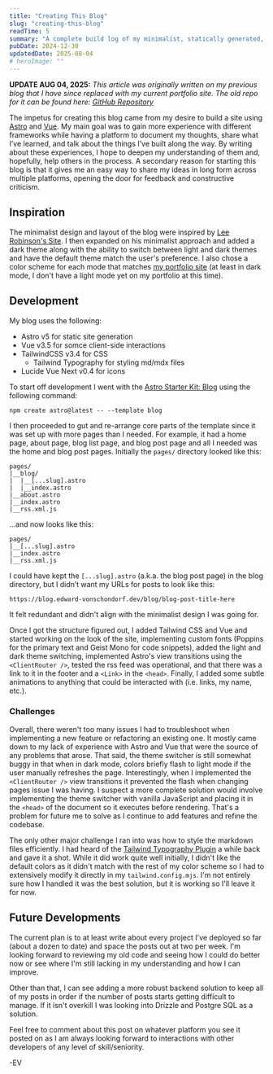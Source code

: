 ```yaml
---
title: "Creating This Blog"
slug: "creating-this-blog"
readTime: 5
summary: "A complete build log of my minimalist, statically generated, Astro blog."
pubDate: 2024-12-30
updatedDate: 2025-08-04
# heroImage: ""
---
```


**UPDATE AUG 04, 2025:** _This article was originally written on my previous blog that I have since replaced with my current portfolio site. The old repo for it can be found here: [GitHub Repository](https://github.com/Torvec/blog)_

The impetus for creating this blog came from my desire to build a site using [Astro](https://astro.build/) and [Vue](https://vuejs.org/). My main goal was to gain more experience with different frameworks while having a platform to document my thoughts, share what I’ve learned, and talk about the things I’ve built along the way. By writing about these experiences, I hope to deepen my understanding of them and, hopefully, help others in the process. A secondary reason for starting this blog is that it gives me an easy way to share my ideas in long form across multiple platforms, opening the door for feedback and constructive criticism.

## Inspiration

The minimalist design and layout of the blog were inspired by [Lee Robinson's Site](https://leerob.com/). I then expanded on his minimalist approach and added a dark theme along with the ability to switch between light and dark themes and have the default theme match the user's preference. I also chose a color scheme for each mode that matches [my portfolio site](https://edward-vonschondorf.dev/) (at least in dark mode, I don't have a light mode yet on my portfolio at this time).

## Development

My blog uses the following:

- Astro v5 for static site generation
- Vue v3.5 for somce client-side interactions
- TailwindCSS v3.4 for CSS
  - Tailwind Typography for styling md/mdx files
- Lucide Vue Next v0.4 for icons

To start off development I went with the [Astro Starter Kit: Blog](https://github.com/withastro/astro/tree/latest/examples/blog) using the following command:

```
npm create astro@latest -- --template blog
```

I then proceeded to gut and re-arrange core parts of the template since it was set up with more pages than I needed. For example, it had a home page, about page, blog list page, and blog post page and all I needed was the home and blog post pages. Initially the `pages/` directory looked like this:

```
pages/
|__blog/
|  |__[...slug].astro
|  |__index.astro
|__about.astro
|__index.astro
|__rss.xml.js
```

...and now looks like this:

```
pages/
|__[...slug].astro
|__index.astro
|__rss.xml.js
```

I could have kept the `[...slug].astro` (a.k.a. the blog post page) in the blog directory, but I didn’t want my URLs for posts to look like this:

```
https://blog.edward-vonschondorf.dev/blog/blog-post-title-here
```

It felt redundant and didn't align with the minimalist design I was going for.

Once I got the structure figured out, I added Tailwind CSS and Vue and started working on the look of the site, implementing custom fonts (Poppins for the primary text and Geist Mono for code snippets), added the light and dark theme switching, implemented Astro's view transitions using the `<ClientRouter />`, tested the rss feed was operational, and that there was a link to it in the footer and a `<Link>` in the `<head>`. Finally, I added some subtle animations to anything that could be interacted with (i.e. links, my name, etc.).

### Challenges

Overall, there weren't too many issues I had to troubleshoot when implementing a new feature or refactoring an existing one. It mostly came down to my lack of experience with Astro and Vue that were the source of any problems that arose. That said, the theme switcher is still somewhat buggy in that when in dark mode, colors briefly flash to light mode if the user manually refreshes the page. Interestingly, when I implemented the `<ClientRouter />` view transitions it prevented the flash when changing pages issue I was having. I suspect a more complete solution would involve implementing the theme switcher with vanilla JavaScript and placing it in the `<head>` of the document so it executes before rendering. That's a problem for future me to solve as I continue to add features and refine the codebase.

The only other major challenge I ran into was how to style the markdown files efficiently. I had heard of the [Tailwind Typography Plugin](https://github.com/tailwindlabs/tailwindcss-typography) a while back and gave it a shot. While it did work quite well initially, I didn't like the default colors as it didn't match with the rest of my color scheme so I had to extensively modify it directly in my `tailwind.config.mjs`. I'm not entirely sure how I handled it was the best solution, but it is working so I'll leave it for now.

## Future Developments

The current plan is to at least write about every project I've deployed so far (about a dozen to date) and space the posts out at two per week. I'm looking forward to reviewing my old code and seeing how I could do better now or see where I'm still lacking in my understanding and how I can improve.

Other than that, I can see adding a more robust backend solution to keep all of my posts in order if the number of posts starts getting difficult to manage. If it isn't overkill I was looking into Drizzle and Postgre SQL as a solution.

Feel free to comment about this post on whatever platform you see it posted on as I am always looking forward to interactions with other developers of any level of skill/seniority.

-EV
